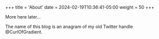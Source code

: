 +++
title = 'About'
date = 2024-02-19T10:36:41-05:00
weight = 50
+++

More here later...

The name of this blog is an anagram of my old Twitter handle @CurlOfGradient.
